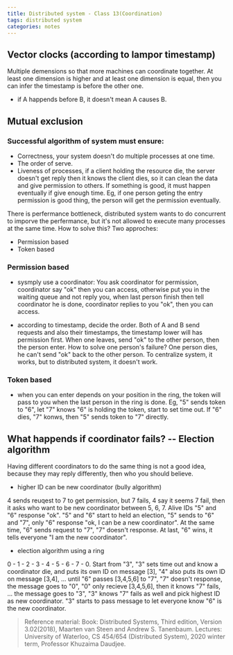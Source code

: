 ```yaml
---
title: Distributed system - Class 13(Coordination)
tags: distributed system
categories: notes
---
```

## Vector clocks (according to lampor timestamp)
Multiple demensions so that more machines can coordinate together. At least one dimension is higher and at least one dimension is equal, then you can infer the timestamp is before the other one.
+ if A happends before B, it doesn't mean A causes B.

## Mutual exclusion
### Successful algorithm of system must ensure:
+ Correctness, your system doesn't do multiple processes at one time.
+ The order of serve.
+ Liveness of processes, if a client holding the resource die, the server doesn't get reply then it knows the client dies, so it can clean the data and give permission to others. If something is good, it must happen eventually if give enough time. Eg, if one person geting the entry permission is good thing, the person will get the permission eventually.

There is perfermance bottleneck, distributed system wants to do concurrent to imporve the perfermance, but it's not allowed to execute many processes at the same time. How to solve this? Two approches: 
+ Permission based
+ Token based

### Permission based
+ sysmply use a coordinator: You ask coordinator for permission, coordinator say "ok" then you can access, otherwise put you in the waiting queue and not reply you, when last person finish then tell coordinator he is done, coordinator replies to you "ok", then you can access.

+ according to timestamp, decide the order. Both of A and B send requests and also their timestamps, the timestamp lower will has permission first. When one leaves, send "ok" to the other person, then the person enter. How to solve one person's failure? One person dies, he can't send "ok" back to the other person. To centralize system, it works, but to distributed system, it doesn't work.

### Token based
+ when you can enter depends on your position in the ring, the token will pass to you when the last person in the ring is done. Eg, "5" sends token to "6", let "7" knows "6" is holding the token, start to set time out. If "6" dies, "7" konws, then "5" sends token to "7" directly.

## What happends if coordinator fails?  -- Election algorithm
Having different coordinators to do the same thing is not a good idea, because they may reply differently, then who you should believe.

+ higher ID can be new coordinator (bully algorithm)

4 sends reuqest to 7 to get permission, but 7 fails, 4 say it seems 7 fail, then it asks who want to be new coordinator between 5, 6, 7. Alive IDs "5" and "6" response "ok". "5" and "6" start to held an election, "5" sends to "6" and "7", only "6" response "ok, I can be a new coordinator". At the same time, "6" sends request to "7", "7" doesn't response. At last, "6" wins, it tells everyone "I am the new coordinator".

+ election algorithm using a ring

0 - 1 - 2 - 3 - 4 - 5 - 6 - 7 - 0. Start from "3", "3" sets time out and know a coordinator die, and puts its own ID on message [3], "4" also puts its own ID on message [3,4], ... until "6" passes [3,4,5,6] to "7", "7" doesn't response, the message goes to "0", "0" only recieve [3,4,5,6], then it knows "7" fails, ... the message goes to "3", "3" knows "7" fails as well and pick highest ID as new coordinator. "3" starts to pass message to let everyone know "6" is the new coordinator.

> Reference material: 
> Book: Distributed Systems, Third edition, Version 3.02(2018), Maarten van Steen and Andrew S. Tanenbaum.
> Lectures: University of Waterloo, CS 454/654 (Distributed System), 2020 winter term, Professor Khuzaima Daudjee.

